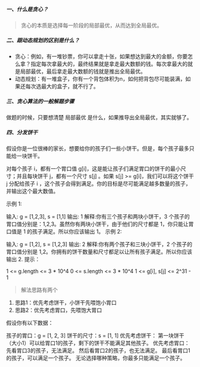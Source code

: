 ##### 一、什么是贪心？
> 贪心的本质是选择每一阶段的局部最优，从而达到全局最优。


##### 二、跟动态规划的区别是什么？
- 贪心：例如，有一堆钞票，你可以拿走十张，如果想达到最大的金额，你要怎么拿？指定每次拿最大的，最终结果就是拿走最大数额的钱。每次拿最大的就是局部最优，最后拿走最大数额的钱就是推出全局最优。
- 动态规划：有一堆盒子，你有一个背包体积为n，如何把背包尽可能装满，如果还每次选最大的盒子，就不行了。


##### 三、贪心算法的一般解题步骤

做题的时候，只要想清楚 局部最优 是什么，如果推导出全局最优，其实就够了。


##### 四、分发饼干

假设你是一位很棒的家长，想要给你的孩子们一些小饼干。但是，每个孩子最多只能给一块饼干。

对每个孩子 i，都有一个胃口值  g[i]，这是能让孩子们满足胃口的饼干的最小尺寸；并且每块饼干 j，都有一个尺寸 s[j] 。如果 s[j] >= g[i]，我们可以将这个饼干 j 分配给孩子 i ，这个孩子会得到满足。你的目标是尽可能满足越多数量的孩子，并输出这个最大数值。

示例  1:

输入: g = [1,2,3], s = [1,1]
输出: 1 解释:你有三个孩子和两块小饼干，3 个孩子的胃口值分别是：1,2,3。虽然你有两块小饼干，由于他们的尺寸都是 1，你只能让胃口值是 1 的孩子满足。所以你应该输出 1。
示例  2:

输入: g = [1,2], s = [1,2,3]
输出: 2
解释:你有两个孩子和三块小饼干，2 个孩子的胃口值分别是 1,2。你拥有的饼干数量和尺寸都足以让所有孩子满足。所以你应该输出 2.
提示：

1 <= g.length <= 3 * 10^4
0 <= s.length <= 3 * 10^4
1 <= g[i], s[j] <= 2^31 - 1


> 解法思路有两个

1. 思路1：优先考虑饼干，小饼干先喂饱小胃口
2. 思路2：优先考虑胃口，先喂饱大胃口

假设你有以下数据：

孩子的胃口：g = [1, 2, 3]
饼干的尺寸：s = [1, 1]
优先考虑饼干：
    第一块饼干（大小1）可以给胃口1的孩子，剩下的饼干不能满足其他孩子。
优先考虑胃口：
    先看胃口3的孩子，无法满足。
    然后看胃口2的孩子，也无法满足。
    最后看胃口1的孩子，可以满足一个孩子。
无论选择哪种策略，你最多只能满足一个孩子。